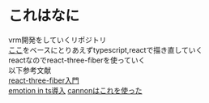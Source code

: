 # これはなに  
vrm開発をしていくリポジトリ  
[ここ](https://github.com/FMS-Cat/three-vrm-vtuber)をベースにとりあえずtypescript,reactで描き直していく  
reactなのでreact-three-fiberを使っていく  
以下参考文献  
[react-three-fiber入門](https://qiita.com/hppRC/items/b3e292e210d02005120f)  
[emotion in ts導入](https://www.atnr.net/emotion-react-css-prop-error/)
[cannonはこれを使った](https://github.com/pmndrs/use-cannon)